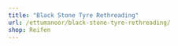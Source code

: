 ```yaml
---
title: "Black Stone Tyre Rethreading"
url: /ettumanoor/black-stone-tyre-rethreading/
shop: Reifen
---
```

